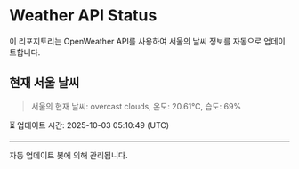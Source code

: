 
# Weather API Status

이 리포지토리는 OpenWeather API를 사용하여 서울의 날씨 정보를 자동으로 업데이트합니다.

## 현재 서울 날씨
> 서울의 현재 날씨: overcast clouds, 온도: 20.61°C, 습도: 69%

⏳ 업데이트 시간: 2025-10-03 05:10:49 (UTC)

---
자동 업데이트 봇에 의해 관리됩니다.
